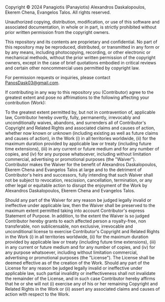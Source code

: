 Copyright © 2024 Panagiotis (Panayiotis) Alexandros Daskalopoulos, Ekerem Chena, Evangelos Talos. All rights reserved.

Unauthorized copying, distribution, modification, or use of this software and associated documentation, in whole or in part, is strictly prohibited without prior written permission from the copyright owners.

This repository and its contents are proprietary and confidential. No part of this repository may be reproduced, distributed, or transmitted in any form or by any means, including photocopying, recording, or other electronic or mechanical methods, without the prior written permission of the copyright owners, except in the case of brief quotations embodied in critical reviews and certain other noncommercial uses permitted by copyright law.

For permission requests or inquiries, please contact <PanosDask03@gmail.com>.

If contributing in any way to this repository you (Contributor) agree to the greatest extent and pose no affrimations to the following affecting your contribution (Work):

To the greatest extent permitted by, but not in contravention of, applicable law, Contributor hereby overtly, fully, permanently, irrevocably and unconditionally waives, abandons, and surrenders all of Contributor's Copyright and Related Rights and associated claims and causes of action, whether now known or unknown (including existing as well as future claims and causes of action), in the Work (i) in all territories worldwide, (ii) for the maximum duration provided by applicable law or treaty (including future time extensions), (iii) in any current or future medium and for any number of copies, and (iv) for any purpose whatsoever, including without limitation commercial, advertising or promotional purposes (the "Waiver"). Contributor makes the Waiver for the benefit of Alexandros Daskalopoulos, Ekerem Chena and Evangelos Talos at large and to the detriment of Contributor's heirs and successors, fully intending that such Waiver shall not be subject to revocation, rescission, cancellation, termination, or any other legal or equitable action to disrupt the enjoyment of the Work by Alexandros Daskalopoulos, Ekerem Chena and Evangelos Talos.

Should any part of the Waiver for any reason be judged legally invalid or ineffective under applicable law, then the Waiver shall be preserved to the maximum extent permitted taking into account Contributor's express Statement of Purpose. In addition, to the extent the Waiver is so judged Contributor hereby grants to each affected person a royalty-free, non transferable, non sublicensable, non exclusive, irrevocable and unconditional license to exercise Contributor's Copyright and Related Rights in the Work (i) in all territories worldwide, (ii) for the maximum duration provided by applicable law or treaty (including future time extensions), (iii) in any current or future medium and for any number of copies, and (iv) for any purpose whatsoever, including without limitation commercial, advertising or promotional purposes (the "License"). The License shall be deemed effective as of the creation of the Work. Should any part of the License for any reason be judged legally invalid or ineffective under applicable law, such partial invalidity or ineffectiveness shall not invalidate the remainder of the License, and in such case Contributor hereby affirms that he or she will not (i) exercise any of his or her remaining Copyright and Related Rights in the Work or (ii) assert any associated claims and causes of action with respect to the Work.
